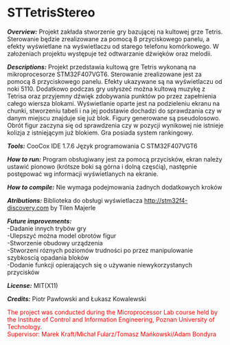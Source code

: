 # STTetrisStereo

<b><i>Overview:</i></b> Projekt zakłada stworzenie gry bazującej na kultowej grze Tetris.
Sterowanie będzie zrealizowane za pomocą 8 przyciskowego panelu, a efekty wyświetlane na wyświetlaczu od starego
telefonu komórkowego. W założeniach projektu występuje też odtwarzanie dźwięków oraz melodii.

<b><i>Descriptions:</i></b> Projekt przedstawia kultową gre Tetris wykonaną na mikroprocesorze STM32F407VGT6. Sterowanie zrealizowane jest za pomocą 8 przyciskowego panelu. Efekty ukazywane są na wyświetlaczu od noki 5110. Dodatkowo podczas gry usłyszeć można kultową muzykę z Tetrisa oraz przyjemny dźwięk zdobywania punktów po przez zapełnienia całego wiersza blokami.
Wyświetlanie oparte jest na podzieleniu ekranu na chunki, stworzeniu tabeli i na jej podstawie dochadzi do sprawdzania czy w danym miejscu znajduje się już blok. Figury generowane są pseudolosowo. Obrót figur zaczyna się od sprawdzenia czy w pozycji wynikowej nie istnieje kolizja z istniejącym już blokiem. Gra posiada system rankingowy.

<b><i>Tools:</i></b> CooCox IDE 1.7.6
      Język programowania C
      STM32F407VGT6
      
<b><i>How to run:</i></b> Program obsługiwany jest za pomocą przycisków, ekran należy ustawić pionowo (krótsze boki są górna i dolną częsćią), następnie postępować wg informacji wyświetlanych na ekranie.

<b><i>How to compile:</i></b> Nie wymaga podejmowania żadnych dodatkowych kroków

<b><i>Atributions:</i></b> Biblioteka do obsługi wyświetlacza http://stm32f4-discovery.com by Tilen Majerle


<b><i>Future improvements:</i></b> <br>
-Dadanie innych trybów gry <br>
-Ulepszyć można model obrotów figur<br>
-Stworzenie obudowy urządzenia<br>
-Stworzeni róznych poziomów trudności po przez manipulowanie szybkoscią opadania bloków <br>
-Dodanie funkcji opierających się o używanie niewykorzystanych przycisków<br>

<b><i>License:</i></b> MIT(X11)

<b><i>Credits:</i></b> Piotr Pawłowski and Łukasz  Kowalewski
<p style='color:red'>
The project was conducted during the Microprocessor Lab course held by the Institute of Control and Information Engineering, Poznan University of Technology.<br>
Supervisor: Marek Kraft/Michał Fularz/Tomasz Mańkowski/Adam Bondyra
</p>

